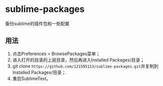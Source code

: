 # sublime-packages
备份sublime的插件包和一些配置
## 用法

1. 点击Preferences > BrowsePackages菜单；
2. 进入打开的目录的上层目录，然后再进入Installed Packages/目录；
3. git clone `https://github.com/121595113/sublime-packages.git`并复制到Installed Packages/目录；
4. 重启SublimeText。

